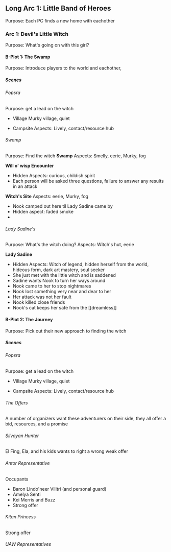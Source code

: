 ## Long Arc 1: Little Band of Heroes
Purpose: Each PC finds a new home with eachother

### Arc 1: Devil's Little Witch
Purpose: What's going on with this girl?

#### B-Plot 1: The Swamp
Purpose: Introduce players to the world and eachother,

##### Scenes
###### Popsra
Purpose: get a lead on the witch
- Village
Murky village, quiet

- Campsite
Aspects: Lively, contact/resource hub 

###### Swamp
Purpose: Find the witch
**Swamp**
Aspects: Smelly, eerie, Murky, fog

**Will o' wisp Encounter**
- Hidden Aspects: curious, childish spirit
- Each person will be asked three questions, failure to answer any results in an attack

**Witch's Site**
Aspects: eerie, Murky, fog
- Nook camped out here til Lady Sadine came by
- Hidden aspect: faded smoke
- 

###### Lady Sadine's
Purpose: What's the witch doing?
Aspects: Witch's hut, eerie

**Lady Sadine**
- Hidden Aspects: Witch of legend, hidden herself from the world, hideous form, dark art mastery,  soul seeker 
- She just met with the little witch and is saddened
- Sadine wants Nook to turn her ways around
- Nook came to her to stop nightmares
- Nook lost something very near and dear to her
- Her attack was not her fault
- Nook killed close friends
- Nook's cat keeps her safe from the [[dreamless]]

#### B-Plot 2: The Journey
Purpose: Pick out their new approach to finding the witch

##### Scenes
###### Popsra
Purpose: get a lead on the witch
- Village
Murky village, quiet

- Campsite
Aspects: Lively, contact/resource hub 

###### The Offers
A number of organizers want these adventurers on their side, they all offer a bid, resources, and a promise

###### Silvayan Hunter
El Fing, Ela, and his kids
wants to right a wrong
weak offer

###### Antor Representative
Occupants
- Baron Lindo'neer Villtri (and personal guard)
- Amelya Senti
- Kei Merris and Buzz
- Strong offer

###### Kitan Princess
Strong offer

###### UAW Representatives
